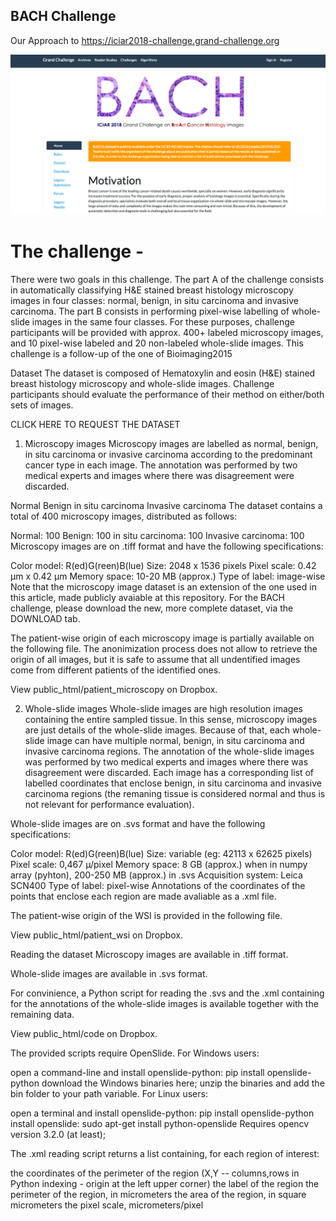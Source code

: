 ## BACH Challenge
Our Approach to https://iciar2018-challenge.grand-challenge.org

![alt text](https://github.com/nidran/bach/blob/master/bach.png?raw=true)

# The challenge - 
There were two goals in this challenge. 
The part A of the challenge consists in automatically classifying H&E stained breast histology microscopy images in four classes: normal, benign, in situ carcinoma and invasive carcinoma. 
The part B consists in performing pixel-wise labelling of whole-slide images in the same four classes. For these purposes, challenge participants will be provided with approx. 400+ labeled microscopy images, and 10 pixel-wise labeled and 20 non-labeled whole-slide images. 
This challenge is a follow-up of the one of Bioimaging2015

Dataset
The dataset is composed of Hematoxylin and eosin (H&E) stained breast histology microscopy and whole-slide images. Challenge participants should evaluate the performance of their method on either/both sets of images.

CLICK HERE TO REQUEST THE DATASET

1. Microscopy images 
Microscopy images are labelled as normal, benign, in situ carcinoma or invasive carcinoma according to the predominant cancer type in each image. The annotation was performed by two medical experts and images where there was disagreement were discarded.

			
Normal	Benign	in situ carcinoma	Invasive carcinoma
The dataset contains a total of 400 microscopy images, distributed as follows:

Normal: 100
Benign: 100
in situ carcinoma: 100
Invasive carcinoma: 100
Microscopy images are on .tiff format and have the following specifications:

Color model: R(ed)G(reen)B(lue)
Size: 2048 x 1536 pixels
Pixel scale: 0.42 µm x 0.42 µm
Memory space: 10-20 MB (approx.)
Type of label: image-wise
Note that the microscopy image dataset is an extension of the one used in this article, made publicly avaiable at this repository. For the BACH challenge, please download the new, more complete dataset, via the DOWNLOAD tab.

The patient-wise origin of each microscopy image is partially available on the following file. The anonimization process does not allow to retrieve the origin of all images, but it is safe to assume that all undentified images come from different patients of the identified ones.

View public_html/patient_microscopy on Dropbox.

2. Whole-slide images
Whole-slide images are high resolution images containing the entire sampled tissue. In this sense, microscopy images are just details of the whole-slide images. Because of that, each whole-slide image can have multiple normal, benign, in situ carcinoma and invasive carcinoma regions. The annotation of the whole-slide images was performed by two medical experts and images where there was disagreement were discarded. Each image has a corresponding list of labelled coordinates that enclose benign, in situ carcinoma and invasive carcinoma regions (the remaning tissue is considered normal and thus is not relevant for performance evaluation).



Whole-slide images are on .svs format and have the following specifications:

Color model: R(ed)G(reen)B(lue)
Size: variable (eg: 42113 x 62625 pixels)
Pixel scale: 0,467 µ/pixel
Memory space: 8 GB (approx.) when in numpy array (pyhton), 200-250 MB (approx.) in .svs
Acquisition system: Leica SCN400
Type of label: pixel-wise
Annotations of the coordinates of the points that enclose each region are made avaliable as a .xml file.

The patient-wise origin of the WSI is provided in the following file.

View public_html/patient_wsi on Dropbox.

Reading the dataset
Microscopy images are available in .tiff format.

Whole-slide images are available in .svs format.

For convinience, a Python script for reading the .svs and the .xml containing for the annotations of the whole-slide images is available together with the remaining data.

View public_html/code on Dropbox.

The provided scripts require OpenSlide.
For Windows users:

open a command-line and install openslide-python: pip install openslide-python
download the Windows binaries here;
unzip the binaries and add the bin folder to your path variable.
For Linux users:

open a terminal and install openslide-python: pip install openslide-python
install openslide: sudo apt-get install python-openslide
Requires opencv version 3.2.0 (at least);

The .xml reading script returns a list containing, for each region of interest:

the coordinates of the perimeter of the region (X,Y -- columns,rows in Python indexing - origin at the left upper corner)
the label of the region
the perimeter of the region, in micrometers
the area of the region, in square micrometers
the pixel scale, micrometers/pixel
 
